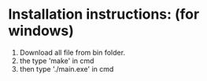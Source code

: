 
# Installation instructions: (for windows)
1. Download all file from bin folder.
2. the type 'make' in cmd
3. then type './main.exe' in cmd
   
